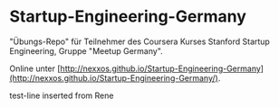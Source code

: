 Startup-Engineering-Germany
===========================

"Übungs-Repo" für Teilnehmer des Coursera Kurses Stanford Startup Engineering, Gruppe "Meetup Germany".

Online unter [http://nexxos.github.io/Startup-Engineering-Germany](http://nexxos.github.io/Startup-Engineering-Germany/).

test-line inserted from Rene


